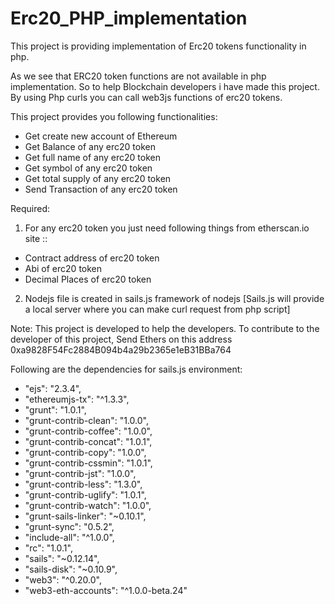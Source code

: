 # Erc20_PHP_implementation
This project is providing implementation of Erc20 tokens functionality in php.

As we see that ERC20 token functions are not available in php implementation. So to help Blockchain developers i have made this project.
By using Php curls you can call web3js functions of erc20 tokens.

This project provides you following functionalities:
* Get create new account of Ethereum
* Get Balance of any erc20 token
* Get full name of any erc20 token
* Get symbol of any erc20 token
* Get total supply of any erc20 token
* Send Transaction of any erc20 token

Required:
1. For any erc20 token you just need following things from etherscan.io site ::
* Contract address of erc20 token
* Abi of erc20 token
* Decimal Places of erc20 token
2. Nodejs file is created in sails.js framework of nodejs [Sails.js will provide a local server where you can make curl request from php script]



Note:
This project is developed to help the developers.
To contribute to the developer of this project, Send Ethers on this address
0xa9828F54Fc2884B094b4a29b2365e1eB31BBa764



Following are the dependencies for sails.js environment:
  *  "ejs": "2.3.4",
  * "ethereumjs-tx": "^1.3.3",
  * "grunt": "1.0.1",
  * "grunt-contrib-clean": "1.0.0",
  * "grunt-contrib-coffee": "1.0.0",
  * "grunt-contrib-concat": "1.0.1",
  * "grunt-contrib-copy": "1.0.0",
  * "grunt-contrib-cssmin": "1.0.1",
  * "grunt-contrib-jst": "1.0.0",
  * "grunt-contrib-less": "1.3.0",
  * "grunt-contrib-uglify": "1.0.1",
  * "grunt-contrib-watch": "1.0.0",
  * "grunt-sails-linker": "~0.10.1",
  * "grunt-sync": "0.5.2",
  * "include-all": "^1.0.0",
  * "rc": "1.0.1",
  * "sails": "~0.12.14",
  * "sails-disk": "~0.10.9",
  * "web3": "^0.20.0",
  * "web3-eth-accounts": "^1.0.0-beta.24"
